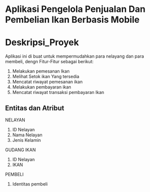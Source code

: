 # Aplikasi Pengelola Penjualan Dan Pembelian Ikan Berbasis Mobile

# Deskripsi_Proyek
Aplikasi ini di buat untuk mempermudahkan para nelayang dan para membeli, dengn Fitur-Fitur sebagai berikut:
1. Melakukan pemesanan Ikan 
2. Melihat Setok ikan Yang tersedia
3. Mencatat riwayat pemesanan ikan
4. Melakukan pembayaran ikan 
5. Mencatat riwayat transaksi pembayaran Ikan

## Entitas dan Atribut
NELAYAN
1. ID Nelayan
2. Nama Nelayan
3. Jenis Kelamin

GUDANG IKAN
1. ID Nelayan
2. IKAN 

PEMBELI
1. Identitas pembeli
